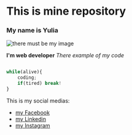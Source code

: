 # This is mine repository

### My name is Yulia

![there must be my image](https://i.pinimg.com/550x/a4/79/df/a479df655e9d450b046badcdfcd7ea18.jpg)

**I'm web developer** *There example of my code*

```javascript

while(alive){
    coding;
    if(tired) break!
}
```

This is my social medias:
* [my Facebook](http://facebook.com/)
* [my Linkedin](http://Linkedin.com)
* [my Instagram](http://instagram.com)